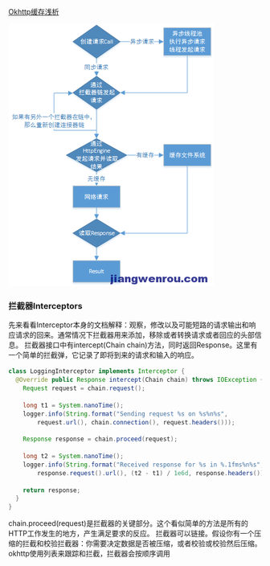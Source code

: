 [Okhttp缓存浅析](http://www.jiangwenrou.com/okhttp%E7%BC%93%E5%AD%98%E6%B5%85%E6%9E%90.html)

![OKHttp的请求流程图](okhttp01.png)

### 拦截器Interceptors

先来看看Interceptor本身的文档解释：观察，修改以及可能短路的请求输出和响应请求的回来。通常情况下拦截器用来添加，移除或者转换请求或者回应的头部信息。 拦截器接口中有intercept(Chain chain)方法，同时返回Response。这里有一个简单的拦截弹，它记录了即将到来的请求和输入的响应。

```java
class LoggingInterceptor implements Interceptor {
  @Override public Response intercept(Chain chain) throws IOException {
    Request request = chain.request();

    long t1 = System.nanoTime();
    logger.info(String.format("Sending request %s on %s%n%s",
        request.url(), chain.connection(), request.headers()));

    Response response = chain.proceed(request);

    long t2 = System.nanoTime();
    logger.info(String.format("Received response for %s in %.1fms%n%s",
        response.request().url(), (t2 - t1) / 1e6d, response.headers()));

    return response;
  }
}
```

chain.proceed(request)是拦截器的关键部分。这个看似简单的方法是所有的HTTP工作发生的地方，产生满足要求的反应。 拦截器可以链接。假设你有一个压缩的拦截和校验拦截器：你需要决定数据是否被压缩，或者校验或校验然后压缩。okhttp使用列表来跟踪和拦截，拦截器会按顺序调用











###
